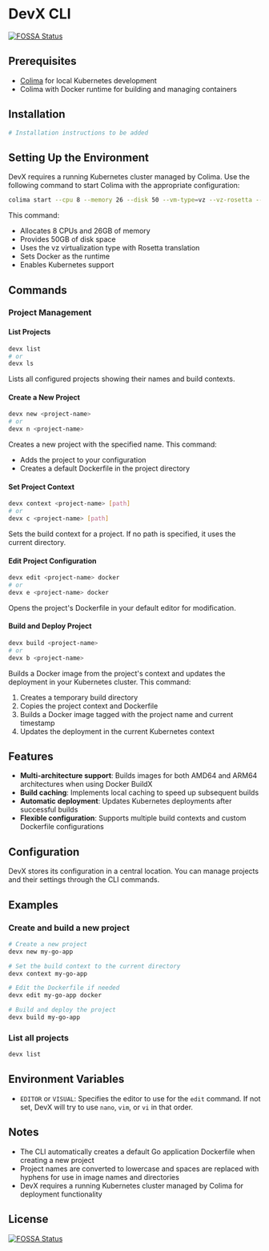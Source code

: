 # DevX CLI
[![FOSSA Status](https://app.fossa.com/api/projects/git%2Bgithub.com%2FZengineChris%2Fdevx.svg?type=shield)](https://app.fossa.com/projects/git%2Bgithub.com%2FZengineChris%2Fdevx?ref=badge_shield)

## Prerequisites

- [Colima](https://github.com/abiosoft/colima) for local Kubernetes development
- Colima with Docker runtime for building and managing containers

## Installation

```bash
# Installation instructions to be added
```

## Setting Up the Environment

DevX requires a running Kubernetes cluster managed by Colima. Use the following command to start Colima with the appropriate configuration:

```bash
colima start --cpu 8 --memory 26 --disk 50 --vm-type=vz --vz-rosetta --runtime docker --kubernetes
```

This command:
- Allocates 8 CPUs and 26GB of memory
- Provides 50GB of disk space
- Uses the vz virtualization type with Rosetta translation
- Sets Docker as the runtime
- Enables Kubernetes support

## Commands

### Project Management

#### List Projects
```bash
devx list
# or
devx ls
```
Lists all configured projects showing their names and build contexts.

#### Create a New Project
```bash
devx new <project-name>
# or
devx n <project-name>
```
Creates a new project with the specified name. This command:
- Adds the project to your configuration
- Creates a default Dockerfile in the project directory

#### Set Project Context
```bash
devx context <project-name> [path]
# or
devx c <project-name> [path]
```
Sets the build context for a project. If no path is specified, it uses the current directory.

#### Edit Project Configuration
```bash
devx edit <project-name> docker
# or
devx e <project-name> docker
```
Opens the project's Dockerfile in your default editor for modification.

#### Build and Deploy Project
```bash
devx build <project-name>
# or
devx b <project-name>
```
Builds a Docker image from the project's context and updates the deployment in your Kubernetes cluster. This command:
1. Creates a temporary build directory
2. Copies the project context and Dockerfile
3. Builds a Docker image tagged with the project name and current timestamp
4. Updates the deployment in the current Kubernetes context

## Features

- **Multi-architecture support**: Builds images for both AMD64 and ARM64 architectures when using Docker BuildX
- **Build caching**: Implements local caching to speed up subsequent builds
- **Automatic deployment**: Updates Kubernetes deployments after successful builds
- **Flexible configuration**: Supports multiple build contexts and custom Dockerfile configurations

## Configuration

DevX stores its configuration in a central location. You can manage projects and their settings through the CLI commands.

## Examples

### Create and build a new project
```bash
# Create a new project
devx new my-go-app

# Set the build context to the current directory
devx context my-go-app

# Edit the Dockerfile if needed
devx edit my-go-app docker

# Build and deploy the project
devx build my-go-app
```

### List all projects
```bash
devx list
```

## Environment Variables

- `EDITOR` or `VISUAL`: Specifies the editor to use for the `edit` command. If not set, DevX will try to use `nano`, `vim`, or `vi` in that order.

## Notes

- The CLI automatically creates a default Go application Dockerfile when creating a new project
- Project names are converted to lowercase and spaces are replaced with hyphens for use in image names and directories
- DevX requires a running Kubernetes cluster managed by Colima for deployment functionality

## License
[![FOSSA Status](https://app.fossa.com/api/projects/git%2Bgithub.com%2FZengineChris%2Fdevx.svg?type=large)](https://app.fossa.com/projects/git%2Bgithub.com%2FZengineChris%2Fdevx?ref=badge_large)
